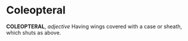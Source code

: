 # Coleopteral

**COLEOPTERAL**, _adjective_ Having wings covered with a case or sheath, which shuts as above.